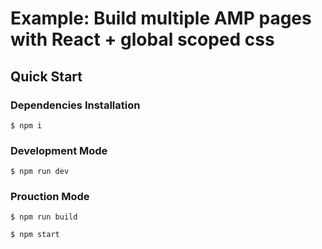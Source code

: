 # Example: Build multiple AMP pages with React + global scoped css

## Quick Start

### Dependencies Installation

```
$ npm i
```

### Development Mode

```
$ npm run dev
```

### Prouction Mode

```
$ npm run build
```

```
$ npm start
```
